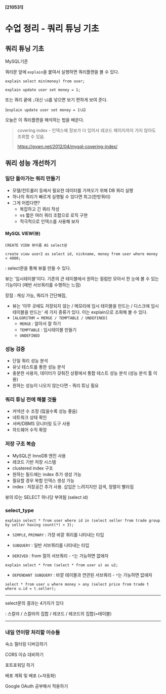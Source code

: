 **[210531]**



# 수업 정리 - 쿼리 튜닝 기초



## 쿼리 튜닝 기초

MySQL기준

쿼리문 앞에 `explain`을 붙여서 실행하면 쿼리플랜을 볼 수 있다.

`explain select min(money) from user;`

`explain update user set money = 1;`

또는 쿼리 끝에 `;`대신 `\G`를 넣으면 보기 편하게 보여 준다.

(`explain update user set money = 1\G`)

오늘은 이 쿼리플랜을 해석하는 법을 배운다.



> covering index - 인덱스에 정보가 다 있어서 레코드 페이지까지 가지 않아도 조회할 수 있음.
>
> https://gywn.net/2012/04/mysql-covering-index/



## 쿼리 성능 개선하기

### 일단 돌아가는 쿼리 만들기

- 모델/컨트롤러 등에서 필요한 데이터를 가져오기 위해 DB 쿼리 실행
- 하나의 쿼리가 빠르게 실행될 수 있다면 최고(한방쿼리)
- 그게 어렵다면?
  - 복잡하고 긴 쿼리 작성 
  - vs 짧은 여러 쿼리 조합으로 로직 구현
  - 적극적으로 인덱스를 사용해 보자

#### MySQL VIEW(뷰)

`CREATE VIEW 뷰이름 AS select문`

`create view user2 as select id, nickname, money from user where money < 4000;`

: select문을 통해 뷰를 만들 수 있다.

뷰는 '임시테이블'이다. 기존의 큰 테이블에서 원하는 컬럼만 모아서 한 눈에 볼 수 있는 기능이다 (매번 서브쿼리를 수행하는 느낌)

장점 : 캐싱 가능, 쿼리가 간단해짐, 

- 뷰는 '아무 곳에도 저장되지 않는 / 메모리에 임시 테이블을 만드는 / 디스크에 임시 테이블을 만드는' 세 가지 종류가 있다. 이는 explain으로 조회해 볼 수 있다.
- `[ALGORITHM = MERGE / TEMPTABLE / UNDEFINED]`
  - `MERGE` : 알아서 잘 하기
  - `TEMPTABLE` : 임시테이블 만들기
  - `UNDEFINED`

### 성능 검증

- 단일 쿼리 성능 분석
- 유닛 테스트를 통한 성능 분석
- 충분한 사용자, 데이터가 갖춰진 상황에서 통합 테스트 성능 분석 (성능 분석 툴 이용)
- 원하는 성능이 나오지 않는다면 - 쿼리 튜닝 필요

### 쿼리 튜닝 전에 해볼 것들

- 커넥션 수 조정 (많을수록 성능 좋음)
- 네트워크 상태 확인
- 서버/DBMS 모니터링 도구 사용
- 하드웨어 수직 확장

### 저장 구조 복습

- MySQL은 InnoDB 엔진 사용
- 레코드 기반 저장 시스템
- clustered index 구조
- 원하는 필드에는 index 추가 생성 가능
- 필요할 경우 복합 인덱스 생성 가능
- index : 저장공간 추가 사용. 삽입은 느려지지만 검색, 정렬이 빨라짐



뷰의 ID는 SELECT 하나당 부여됨 (select id)



### select_type

`explain select * from user where id in (select seller from trade group by seller having count(*) > 3);`

- `SIMPLE`, `PRIMARY` : 가장 바깥 쿼리를 나타내는 타입

- `SUBQUERY`  : 일반 서브쿼리를 나타내는 타입

- `DERIVED` : from 절의 서브쿼리 - `*`는 가능하면 없애자

`explain select * from (select * from user u) as u2;`

- `DEPENDANT SUBQUERY` : 바깥 테이블과 연관된 서브쿼리 - `*`는 가능하면 없애자

`select * from user u where money > any (select price from trade t where u.id = t.seller);` 

---

select문의 결과는 4가지가 있다

: 스칼라 / 스칼라의 집합 / 레코드 / 레코드의 집합(=테이블)



---



### 내일 연이랑 처리할 이슈들

숙소 필터링 디버깅하기

CORS 이슈 대비하기

포트포워딩 하기

배포 계획 및 배포 (+자동화)

Google OAuth 공부해서 적용하기

